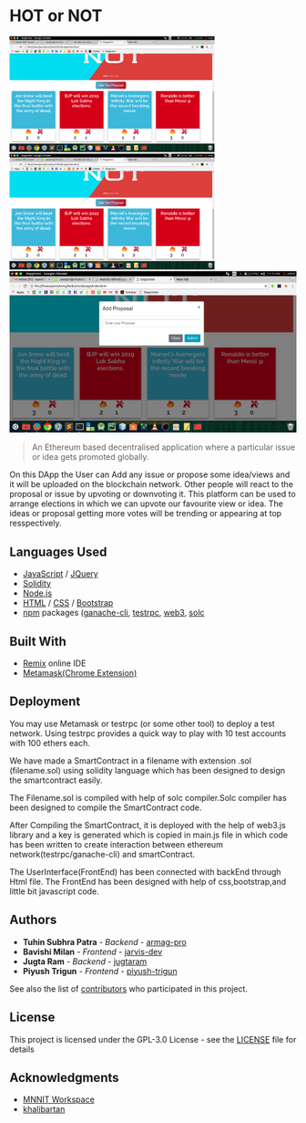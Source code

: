 # HOT or NOT
![alt text](https://github.com/armag-pro/hot-or-not-dapp/blob/master/hack1.png)
![alt text](https://github.com/armag-pro/hot-or-not-dapp/blob/master/hack1.png)
![alt text](https://github.com/armag-pro/hot-or-not-dapp/blob/master/hack3.png)

> An Ethereum based decentralised application where a particular issue or idea gets promoted globally.

On this DApp the User can Add any issue or propose some idea/views and it will be uploaded on the blockchain network.
Other people will react to the proposal or issue by upvoting or downvoting it.
This platform can be used to arrange elections in which we can upvote our favourite view or idea.
The ideas or proposal getting more votes will be trending or appearing at top resspectively.


## Languages Used
* [JavaScript](https://www.javascript.com/) / [JQuery](https://jquery.com/)
* [Solidity](https://solidity.readthedocs.io/en/develop/)
* [Node.js](https://nodejs.org/)
* [HTML](https://html.com/) / [CSS](https://www.w3.org/Style/CSS/Overview.en.html) / [Bootstrap](https://getbootstrap.com/)
* [npm](https://www.npmjs.com/) packages ([ganache-cli](https://github.com/trufflesuite/ganache-cli), [testrpc](https://www.npmjs.com/package/ethereumjs-testrpc), [web3](https://github.com/ethereum/web3.js/), [solc](https://github.com/ethereum/solc-js)

## Built With
* [Remix](remix.ethereum.org) online IDE
* [Metamask(Chrome Extension)](https://metamask.io/)

## Deployment

You may use Metamask or testrpc (or some other tool) to deploy a test network. Using testrpc provides a quick way to play with 10 test accounts with 100 ethers each.

We have made a SmartContract in a filename with extension .sol (filename.sol) using solidity language which has been designed to design the smartcontract easily.

The Filename.sol is compiled with help of solc compiler.Solc compiler has been designed to compile the SmartContract code.

After Compiling the SmartContract, it is deployed with the help of web3.js library and a key is generated which is copied in main.js file in which code has been written to create interaction between ethereum network(testrpc/ganache-cli) and smartContract.

The UserInterface(FrontEnd) has been connected with backEnd through Html file.
The FrontEnd has been designed with help of css,bootstrap,and little bit javascript code.


## Authors

* **Tuhin Subhra Patra** - *Backend* - [armag-pro](https://github.com/armag-pro)
* **Bavishi Milan** - *Frontend* - [jarvis-dev](https://github.com/jarvis-dev)
* **Jugta Ram** - *Backend* - [jugtaram](https://github.com/jugtaram)
* **Piyush Trigun** - *Frontend* - [piyush-trigun](https://github.com/piyush-trigun)

See also the list of [contributors](https://github.com/armag-pro/hot-or-not-dapp/contributors) who participated in this project.

## License

This project is licensed under the GPL-3.0 License - see the [LICENSE](LICENSE) file for details

## Acknowledgments

* [MNNIT Workspace](https://github.com/mnnit-workspace)
* [khalibartan](https://github.com/khalibartan)
